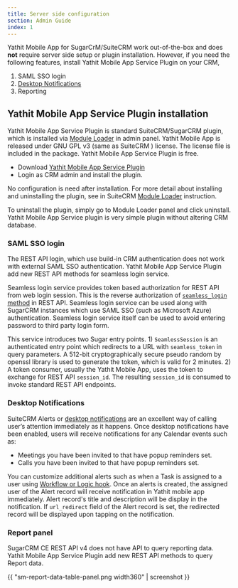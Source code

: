 ```yaml
---
title: Server side configuration
section: Admin Guide
index: 1
---
```


Yathit Mobile App for SugarCrM/SuiteCRM work out-of-the-box and does **not** require server side setup or plugin installation. However, if you need the following features, install Yathit Mobile App Service Plugin on your CRM,

1. SAML SSO login
1. [Desktop Notifications](https://docs.suitecrm.com/user/introduction/user-interface/desktop-notifications/) 
1. Reporting

## Yathit Mobile App Service Plugin installation

Yathit Mobile App Service Plugin is standard SuiteCRM/SugarCRM plugin, which is installed via [Module Loader](https://docs.suitecrm.com/admin/administration-panel/developer-tools/#_module_loader) in admin panel. Yathit Mobile App is released under GNU GPL v3 (same as SuiteCRM ) license. The license file is included in the package. Yathit Mobile App Service Plugin is free.

* Download [Yathit Mobile App Service Plugin](https://yathit-assets.storage.googleapis.com/code/yathit_mobile_app_plugin.zip)
* Login as CRM admin and install the plugin. 

No configuration is need after installation. For more detail about installing and uninstalling the plugin, see in SuiteCRM [Module Loader](https://docs.suitecrm.com/admin/administration-panel/developer-tools/#_module_loader) instruction.

To uninstall the plugin, simply go to Module Loader panel and click uninstall. Yathit Mobile App Service plugin is very simple plugin without altering CRM database. 

### SAML SSO login 

The REST API login, which use build-in CRM authentication does not work with external SAML SSO authentication. Yathit Mobile App Service Plugin add new REST API methods for seamless login service.

Seamless login service provides token based authorization for REST API from web login session. This is the reverse authorization of [`seamless_login` method](https://docs.suitecrm.com/developer/api/api-v4.1-methods/#_seamless_login) in REST API. Seamless login service can be used along with SugarCRM instances which use SAML SSO (such as Microsoft Azure) authentication. Seamless login service itself can be used to avoid entering password to third party login form.

This service introduces two Sugar entry points. 1) `SeamlessSession` is an authenticated entry point which redirects to a URL with  `seamless_token` in query parameters. A 512-bit cryptographically secure pseudo random by openssl library is used to generate the token, which is valid for 2 minutes. 2) A token consumer, usually the Yathit Mobile App, uses the token to exchange for REST API `session_id`. The resulting `session_id` is consumed to invoke standard REST API endpoints.

### Desktop Notifications

SuiteCRM Alerts or [desktop notifications](https://docs.suitecrm.com/user/introduction/user-interface/desktop-notifications/)  are an excellent way of calling user’s attention immediately as it happens. Once desktop notifications have been enabled, users will receive notifications for any Calendar events such as:

* Meetings you have been invited to that have popup reminders set.
* Calls you have been invited to that have popup reminders set.

You can customize additional alerts such as when a Task is assigned to a user using [Workflow or Logic hook](https://community.suitecrm.com/t/how-to-create-notifications-by-using-workflows-logic-hooks/70809). Once an alerts is created, the assigned user of the Alert record will receive notification in Yathit mobile app immediately. Alert record's title and description will be display in the notification. If `url_redirect` field of the Alert record is set, the redirected record will be displayed upon tapping on the notification.

### Report panel

SugarCRM CE REST API v4 does not have API to query reporting data. Yathit Mobile App Service Plugin add new REST API methods to query Report data.

{{ "sm-report-data-table-panel.png width360" | screenshot }}


